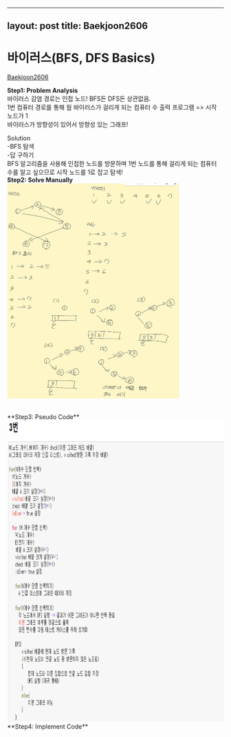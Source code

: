 
---
layout: post
title: Baekjoon2606
---

# 바이러스(BFS, DFS Basics) #
[Baekjoon2606](https://www.acmicpc.net/problem/2606)


**Step1: Problem Analysis**<br/>
바이러스 감염 경로는 인접 노드! BFS든 DFS든 상관없음.<br/>
1번 컴퓨터 경로를 통해 웜 바이러스가 걸리게 되는 컴퓨터 수 출력 프로그램 => 시작 노드가 1<br/>
바이러스가 방향성이 있어서 방향성 있는 그래프!

Solution<br/>
-BFS 탐색<br/>
-답 구하기<br/>
BFS 알고리즘을 사용해 인접한 노드를 방문하며 1번 노드를 통해 걸리게 되는 컴퓨터 수를 알고 싶으므로 시작 노드를 1로 잡고 탐색! <br/>
**Step2: Solve Manually**<br/>
<img src="/_images/Baek2606_1.jpg" width="400" height="500">

<br/>
**Step3: Pseudo Code**<br/>
<img src="/_images/Baek1707_2.png" width="900" height="700">
<br/>
**Step4: Implement Code** 
<script src="https://gist.github.com/growingpenguin/163671f66d95af5d85bda67dc0741bad.js"></script>
